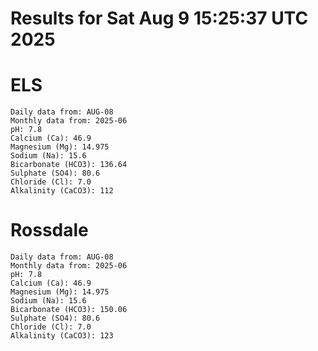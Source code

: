 # Results for Sat Aug  9 15:25:37 UTC 2025
# ELS
```
Daily data from: AUG-08
Monthly data from: 2025-06
pH: 7.8
Calcium (Ca): 46.9
Magnesium (Mg): 14.975
Sodium (Na): 15.6
Bicarbonate (HCO3): 136.64
Sulphate (SO4): 80.6
Chloride (Cl): 7.0
Alkalinity (CaCO3): 112
```
# Rossdale
```
Daily data from: AUG-08
Monthly data from: 2025-06
pH: 7.8
Calcium (Ca): 46.9
Magnesium (Mg): 14.975
Sodium (Na): 15.6
Bicarbonate (HCO3): 150.06
Sulphate (SO4): 80.6
Chloride (Cl): 7.0
Alkalinity (CaCO3): 123
```

